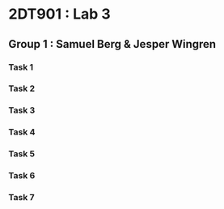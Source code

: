 # 2DT901 : Lab 3

## Group 1 : Samuel Berg & Jesper Wingren

### Task 1

### Task 2

### Task 3

### Task 4

### Task 5

### Task 6

### Task 7
